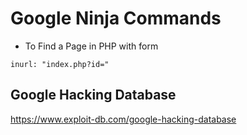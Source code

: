 # Google Ninja Commands


- To Find a Page in PHP with form
```
inurl: "index.php?id="
```


## Google Hacking Database

  <https://www.exploit-db.com/google-hacking-database>
